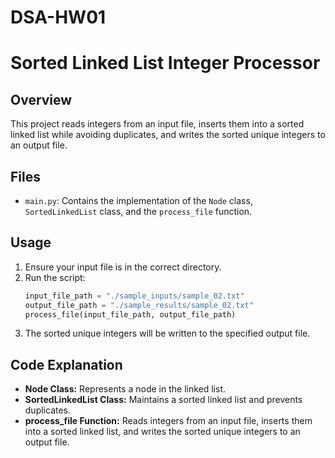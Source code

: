 # DSA-HW01
# Sorted Linked List Integer Processor

## Overview

This project reads integers from an input file, inserts them into a sorted linked list while avoiding duplicates, and writes the sorted unique integers to an output file.

## Files

- `main.py`: Contains the implementation of the `Node` class, `SortedLinkedList` class, and the `process_file` function.

## Usage

1. Ensure your input file is in the correct directory.
2. Run the script:
    ```python
    input_file_path = "./sample_inputs/sample_02.txt"
    output_file_path = "./sample_results/sample_02.txt"
    process_file(input_file_path, output_file_path)
    ```
3. The sorted unique integers will be written to the specified output file.

## Code Explanation

- **Node Class:** Represents a node in the linked list.
- **SortedLinkedList Class:** Maintains a sorted linked list and prevents duplicates.
- **process_file Function:** Reads integers from an input file, inserts them into a sorted linked list, and writes the sorted unique integers to an output file.
